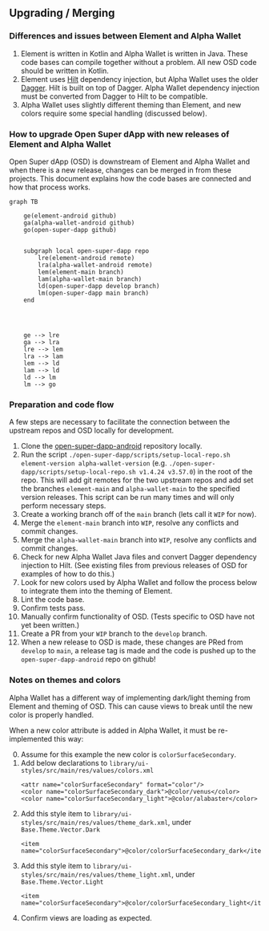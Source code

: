 ## Upgrading / Merging

### Differences and issues between Element and Alpha Wallet

1. Element is written in Kotlin and Alpha Wallet is written in Java. These code bases can compile together without a problem. All new OSD code should be written in Kotlin.
2. Element uses [Hilt](https://developer.android.com/training/dependency-injection/hilt-android) dependency injection, but Alpha Wallet uses the older [Dagger](https://developer.android.com/training/dependency-injection/dagger-basics). Hilt is built on top of Dagger. Alpha Wallet dependency injection must be converted from Dagger to Hilt to be compatible.
3. Alpha Wallet uses slightly different theming than Element, and new colors require some special handling (discussed below).

### How to upgrade Open Super dApp with new releases of Element and Alpha Wallet 

Open Super dApp (OSD) is downstream of Element and Alpha Wallet and when there is a new release, changes can be merged in from these projects. This document explains how the code bases are connected and how that process works.


```mermaid
graph TB

    ge(element-android github)
    ga(alpha-wallet-android github)
    go(open-super-dapp github)


    subgraph local open-super-dapp repo
        lre(element-android remote)
        lra(alpha-wallet-android remote)
        lem(element-main branch)
        lam(alpha-wallet-main branch)
        ld(open-super-dapp develop branch)
        lm(open-super-dapp main branch)
    end

        


    ge --> lre
    ga --> lra
    lre --> lem
    lra --> lam
    lem --> ld
    lam --> ld
    ld --> lm
    lm --> go
```

### Preparation and code flow
A few steps are necessary to facilitate the connection between the upstream repos and OSD locally for development.

1. Clone the [open-super-dapp-android](https://github.com/2gatherproject/open-super-dapp-android) repository locally.
2. Run the script `./open-super-dapp/scripts/setup-local-repo.sh element-version alpha-wallet-version` (e.g. `./open-super-dapp/scripts/setup-local-repo.sh v1.4.24 v3.57.0`) in the root of the repo. This will add git remotes for the two upstream repos and add set the branches `element-main` and `alpha-wallet-main` to the specified version releases. This script can be run many times and will only perform necessary steps.
3. Create a working branch off of the `main` branch (lets call it `WIP` for now).
4. Merge the `element-main` branch into `WIP`, resolve any conflicts and commit changes.
5. Merge the `alpha-wallet-main` branch into `WIP`, resolve any conflicts and commit changes.
6. Check for new Alpha Wallet Java files and convert Dagger dependency injection to Hilt. (See existing files from previous releases of OSD for examples of how to do this.)
7. Look for new colors used by Alpha Wallet and follow the process below to integrate them into the theming of Element.
8. Lint the code base.
9. Confirm tests pass.
10. Manually confirm functionality of OSD. (Tests specific to OSD have not yet been written.)
11. Create a PR from your `WIP` branch to the `develop` branch.
12. When a new release to OSD is made, these changes are PRed from `develop` to `main`, a release tag is made and the code is pushed up to the `open-super-dapp-android` repo on github! 

### Notes on themes and colors

Alpha Wallet has a different way of implementing dark/light theming from Element and theming of OSD. This can cause views to break until the new color is properly handled.

When a new color attribute is added in Alpha Wallet, it must be re-implemented this way:

0. Assume for this example the new color is `colorSurfaceSecondary`.
1. Add below declarations to `library/ui-styles/src/main/res/values/colors.xml`
    ```
    <attr name="colorSurfaceSecondary" format="color"/>
    <color name="colorSurfaceSecondary_dark">@color/venus</color>
    <color name="colorSurfaceSecondary_light">@color/alabaster</color>
    ```
2. Add this style item to `library/ui-styles/src/main/res/values/theme_dark.xml`, under `Base.Theme.Vector.Dark`
    ```
    <item name="colorSurfaceSecondary">@color/colorSurfaceSecondary_dark</item>
    ```
3. Add this style item to `library/ui-styles/src/main/res/values/theme_light.xml`, under `Base.Theme.Vector.Light`
    ```
    <item name="colorSurfaceSecondary">@color/colorSurfaceSecondary_light</item>
    ```
4. Confirm views are loading as expected.    

